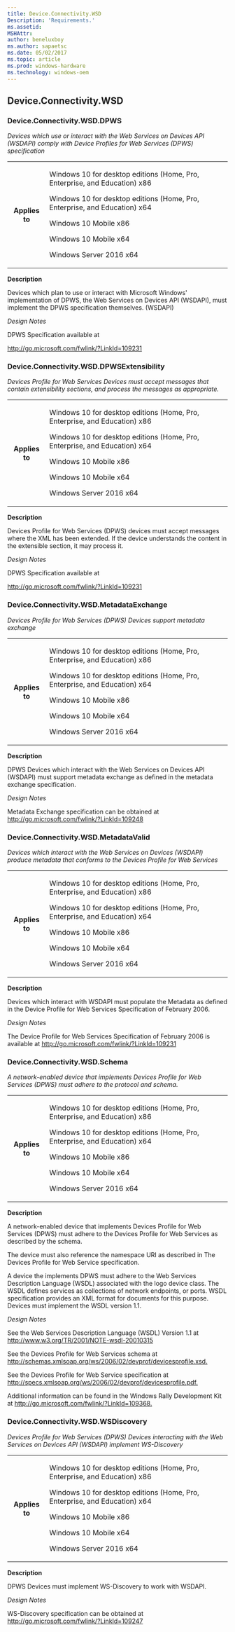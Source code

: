 ```yaml
---
title: Device.Connectivity.WSD
Description: 'Requirements.'
ms.assetid: 
MSHAttr: 
author: beneluxboy
ms.author: sapaetsc
ms.date: 05/02/2017
ms.topic: article
ms.prod: windows-hardware
ms.technology: windows-oem
---
```


<!--
# Device.Connectivity.WSD

 - [Device.Connectivity.WSD](#device.connectivity.wsd)
-->

<a name="device.connectivity.wsd"></a>
## Device.Connectivity.WSD

### Device.Connectivity.WSD.DPWS

*Devices which use or interact with the Web Services on Devices API (WSDAPI) comply with Device Profiles for Web Services (DPWS) specification*

<table>
<tr>
<th>Applies to</th>
<td>
<p>Windows 10 for desktop editions (Home, Pro, Enterprise, and Education) x86</p>
<p>Windows 10 for desktop editions (Home, Pro, Enterprise, and Education) x64</p>
<p>Windows 10 Mobile x86</p>
<p>Windows 10 Mobile x64</p>
<p>Windows Server 2016 x64</p>
</td></tr></table>

**Description**

Devices which plan to use or interact with Microsoft Windows' implementation of DPWS, the Web Services on Devices API (WSDAPI), must implement the DPWS specification themselves. (WSDAPI)

*Design Notes*

DPWS Specification available at

<http://go.microsoft.com/fwlink/?LinkId=109231>

### Device.Connectivity.WSD.DPWSExtensibility

*Devices Profile for Web Services Devices must accept messages that contain extensibility sections, and process the messages as appropriate.*

<table>
<tr>
<th>Applies to</th>
<td>
<p>Windows 10 for desktop editions (Home, Pro, Enterprise, and Education) x86</p>
<p>Windows 10 for desktop editions (Home, Pro, Enterprise, and Education) x64</p>
<p>Windows 10 Mobile x86</p>
<p>Windows 10 Mobile x64</p>
<p>Windows Server 2016 x64</p>
</td></tr></table>

**Description**

Devices Profile for Web Services (DPWS) devices must accept messages where the XML has been extended. If the device understands the content in the extensible section, it may process it.

*Design Notes*

DPWS Specification available at

<http://go.microsoft.com/fwlink/?LinkId=109231>

### Device.Connectivity.WSD.MetadataExchange

*Devices Profile for Web Services (DPWS) Devices support metadata exchange*

<table>
<tr>
<th>Applies to</th>
<td>
<p>Windows 10 for desktop editions (Home, Pro, Enterprise, and Education) x86</p>
<p>Windows 10 for desktop editions (Home, Pro, Enterprise, and Education) x64</p>
<p>Windows 10 Mobile x86</p>
<p>Windows 10 Mobile x64</p>
<p>Windows Server 2016 x64</p>
</td></tr></table>

**Description**

DPWS Devices which interact with the Web Services on Devices API (WSDAPI) must support metadata exchange as defined in the metadata exchange specification.

*Design Notes*

Metadata Exchange specification can be obtained at <http://go.microsoft.com/fwlink/?LinkId=109248>

### Device.Connectivity.WSD.MetadataValid

*Devices which interact with the Web Services on Devices (WSDAPI) produce metadata that conforms to the Devices Profile for Web Services*

<table>
<tr>
<th>Applies to</th>
<td>
<p>Windows 10 for desktop editions (Home, Pro, Enterprise, and Education) x86</p>
<p>Windows 10 for desktop editions (Home, Pro, Enterprise, and Education) x64</p>
<p>Windows 10 Mobile x86</p>
<p>Windows 10 Mobile x64</p>
<p>Windows Server 2016 x64</p>
</td></tr></table>

**Description**

Devices which interact with WSDAPI must populate the Metadata as defined in the Device Profile for Web Services Specification of February 2006.

*Design Notes*

The Device Profile for Web Services Specification of February 2006 is available at <http://go.microsoft.com/fwlink/?LinkId=109231>

### Device.Connectivity.WSD.Schema

*A network-enabled device that implements Devices Profile for Web Services (DPWS) must adhere to the protocol and schema.*

<table>
<tr>
<th>Applies to</th>
<td>
<p>Windows 10 for desktop editions (Home, Pro, Enterprise, and Education) x86</p>
<p>Windows 10 for desktop editions (Home, Pro, Enterprise, and Education) x64</p>
<p>Windows 10 Mobile x86</p>
<p>Windows 10 Mobile x64</p>
<p>Windows Server 2016 x64</p>
</td></tr></table>

**Description**

A network-enabled device that implements Devices Profile for Web Services (DPWS) must adhere to the Devices Profile for Web Services as described by the schema.

The device must also reference the namespace URI as described in The Devices Profile for Web Service specification.

A device the implements DPWS must adhere to the Web Services Description Language (WSDL) associated with the logo device class. The WSDL defines services as collections of network endpoints, or ports. WSDL specification provides an XML format for documents for this purpose. Devices must implement the WSDL version 1.1.

*Design Notes*

See the Web Services Description Language (WSDL) Version 1.1 at <http://www.w3.org/TR/2001/NOTE-wsdl-20010315>

See the Devices Profile for Web Services schema at <http://schemas.xmlsoap.org/ws/2006/02/devprof/devicesprofile.xsd.>

See the Devices Profile for Web Service specification at <http://specs.xmlsoap.org/ws/2006/02/devprof/devicesprofile.pdf.>

Additional information can be found in the Windows Rally Development Kit at <http://go.microsoft.com/fwlink/?LinkId=109368.>

### Device.Connectivity.WSD.WSDiscovery

*Devices Profile for Web Services (DPWS) Devices interacting with the Web Services on Devices API (WSDAPI) implement WS-Discovery*

<table>
<tr>
<th>Applies to</th>
<td>
<p>Windows 10 for desktop editions (Home, Pro, Enterprise, and Education) x86</p>
<p>Windows 10 for desktop editions (Home, Pro, Enterprise, and Education) x64</p>
<p>Windows 10 Mobile x86</p>
<p>Windows 10 Mobile x64</p>
<p>Windows Server 2016 x64</p>
</td></tr></table>

**Description**

DPWS Devices must implement WS-Discovery to work with WSDAPI.

*Design Notes*

WS-Discovery specification can be obtained at <http://go.microsoft.com/fwlink/?LinkId=109247>

